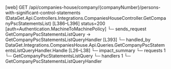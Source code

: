 [web] GET /api/companies-house/company/{companyNumber}/persons-with-significant-control-statements  (DataGet.Api.Controllers.Integrations.CompaniesHouseController.GetCompanyPscStatementsList)  [L386–L396] status=200 [auth=Authentication.MachineToMachinePolicy]
  └─ sends_request GetCompanyPscStatementsListQuery -> GetCompanyPscStatementsListQueryHandler [L393]
    └─ handled_by DataGet.Integrations.CompaniesHouse.Api.Queries.GetCompanyPscStatementsListQueryHandler.Handle [L26–L38]
  └─ impact_summary
    └─ requests 1
      └─ GetCompanyPscStatementsListQuery
    └─ handlers 1
      └─ GetCompanyPscStatementsListQueryHandler

